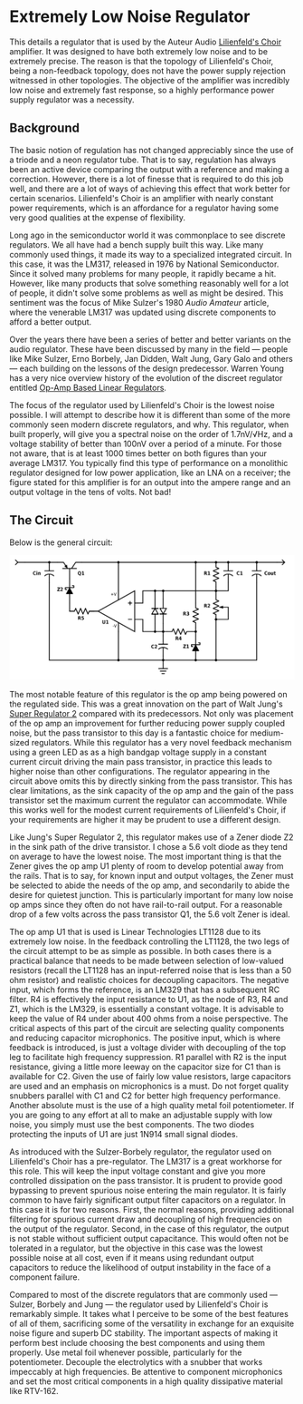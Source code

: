 # Extremely Low Noise Regulator

This details a regulator that is used by the Auteur Audio [Lilienfeld's Choir](http://auteuraudio.com/lilienfelds-choir) amplifier.  It
was designed to have both extremely low noise and to be extremely precise.  The reason is that the topology of Lilienfeld's 
Choir, being a non-feedback topology, does not have the power supply rejection witnessed in other topologies.  The objective
of the amplifier was incredibly low noise and extremely fast response, so a highly performance power supply regulator was a necessity.



## Background

The basic notion of regulation has not changed appreciably since the use of a triode and a neon regulator tube.  That is to say, 
regulation has always been an active device comparing the output with a reference and making a correction.  However, there is a lot
of finesse that is required to do this job well, and there are a lot of ways of achieving this effect that work better for certain
scenarios.  Lilienfeld's Choir is an amplifier with nearly constant power requirements, which is an affordance for a regulator 
having some very good qualities at the expense of flexibility.  

Long ago in the semiconductor world it was commonplace to see discrete regulators.  We all have had a bench supply built this 
way.  Like many commonly used things, it made its way to a specialized integrated circuit.  In this case, it was the LM317, released in 
1976 by National Semiconductor.  Since it solved many problems for many people, it rapidly became a hit.  However, like many 
products that solve something reasonably well for a lot of people, it didn't solve some problems as well as might be desired.  This
sentiment was the focus of Mike Sulzer's 1980 _Audio Amateur_ article, where the venerable LM317 was updated using discrete components
to afford a better output.

Over the years there have been a series of better and better variants on the audio regulator.  These have been discussed by many 
in the field — people like Mike Sulzer, Erno Borbely, Jan Didden, Walt Jung, Gary Galo and others — each building on 
the lessons of the design predecessor.  Warren Young has a very nice overview history of the evolution of the discreet 
regulator entitled [Op-Amp Based Linear Regulators](https://tangentsoft.net/elec/opamp-linreg.html).  

The focus of the regulator used by Lilienfeld's Choir is the lowest noise possible.  I will attempt to describe how it is 
different than some of the more commonly seen modern discrete regulators, and why.  This regulator, when built properly, will 
give you a spectral noise on the order of 1.7nV/√Hz, and a voltage stability of better than 100nV over a period of a 
minute.  For those not aware, that is at least 1000 times better on both figures than your average LM317.  You typically find this 
type of performance on a monolithic regulator designed for low power application, like an LNA on a receiver; the figure 
stated for this amplifier is for an output into the ampere range and an output voltage in the tens of volts.  Not bad!



## The Circuit

Below is the general circuit:

![Schematic](schematic.png)

The most notable feature of this regulator is the op amp being powered on the regulated side.  This was a great innovation on the 
part of Walt Jung's [Super Regulator 2](http://waltjung.org/PDFs/Improved_PN_Regs.pdf) compared with its predecessors.  Not only was 
placement of the op amp an improvement for further reducing power supply coupled noise, but the pass transistor to this day is 
a fantastic choice for medium-sized regulators.  While this regulator has a very novel feedback mechanism using a green LED as as 
a high bandgap voltage supply in a constant current circuit driving the main pass transistor, in practice this leads to higher 
noise than other configurations.  The regulator appearing in the circuit above omits this by directly sinking from the pass 
transistor.  This has clear limitations, as the sink capacity of the op amp and the gain of the pass transistor set the maximum
current the regulator can accommodate.  While this works well for the modest current requirements of Lilienfeld's Choir, if your 
requirements are higher it may be prudent to use a different design.

Like Jung's Super Regulator 2, this regulator makes use of a Zener diode Z2 in the sink path of the drive transistor.  I chose a 
5.6 volt diode as they tend on average to have the lowest noise.  The most important thing is that the Zener gives the op amp U1 
plenty of room to develop potential away from the rails.  That is to say, for known input and output voltages, the Zener 
must be selected to abide the needs of the op amp, and secondarily to abide the desire for quietest junction.  This is particularly 
important for many low noise op amps since they often do not have rail-to-rail output.  For a reasonable drop of a few volts 
across the pass transistor Q1, the 5.6 volt Zener is ideal.  

The op amp U1 that is used is Linear Technologies LT1128 due to its extremely low noise.  In the feedback controlling the LT1128, 
the two legs of the circuit attempt to be as simple as possible.  In both cases there is a practical balance that needs to be made
between selection of low-valued resistors (recall the LT1128 has an input-referred noise that is less than a 50 ohm resistor) and
realistic choices for decoupling capacitors.  The negative input, which forms the reference, is an LM329 that has a subsequent 
RC filter.  R4 is effectively the input resistance to U1, as the node of R3, R4 and Z1, which is the LM329, is essentially a 
constant voltage.  It is advisable to keep the value of R4 under about 400 ohms from a noise perspective.  The critical aspects of 
this part of the circuit are selecting quality components and reducing capacitor microphonics. The positive input, which 
is where feedback is introduced, is just a voltage divider with decoupling of the top leg to facilitate high frequency 
suppression.  R1 parallel with R2 is the input resistance, giving a little more leeway on the capacitor size for C1 than is 
available for C2.  Given the use of fairly low value resistors, large capacitors are used and an emphasis
on microphonics is a must.  Do not forget quality snubbers parallel with C1 and C2 for better high frequency 
performance. Another absolute must is the use of a high quality metal foil potentiometer.  If you are going to any 
effort at all to make an adjustable supply with low noise, you simply must use the best components.  The two diodes protecting 
the inputs of U1 are just 1N914 small signal diodes.  

As introduced with the Sulzer-Borbely regulator, the regulator used on Lilienfeld's Choir has a pre-regulator. The LM317 is a 
great workhorse for this role.  This will keep the input voltage constant and give you more controlled dissipation on the 
pass transistor.  It is prudent to provide good bypassing to prevent spurious noise entering the main regulator.  It is fairly 
common to have fairly significant output filter capacitors on a regulator.  In this case it is for two reasons.  First, the 
normal reasons, providing additional filtering for spurious current draw and decoupling of high frequencies on the output of 
the regulator.  Second, in the case of this regulator, the output is not stable without sufficient output capacitance.  This 
would often not be tolerated in a regulator, but the objective in this case was the lowest possible noise at all cost, even 
if it means using redundant output capacitors to reduce the likelihood of output instability in the face of a component failure.

Compared to most of the discrete regulators that are commonly used — Sulzer, Borbely and Jung — the regulator used by Lilienfeld's 
Choir is remarkably simple.  It takes what I perceive to be some of the best features of all of them, sacrificing some of the 
versatility in exchange for an exquisite noise figure and superb DC stability.  The important aspects of making it 
perform best include choosing the best components and using them properly.  Use metal foil whenever possible, particularly 
for the potentiometer.  Decouple the electrolytics with a snubber that works impeccably at high frequencies.  Be attentive 
to component microphonics and set the most critical components in a high quality dissipative material like RTV-162.
